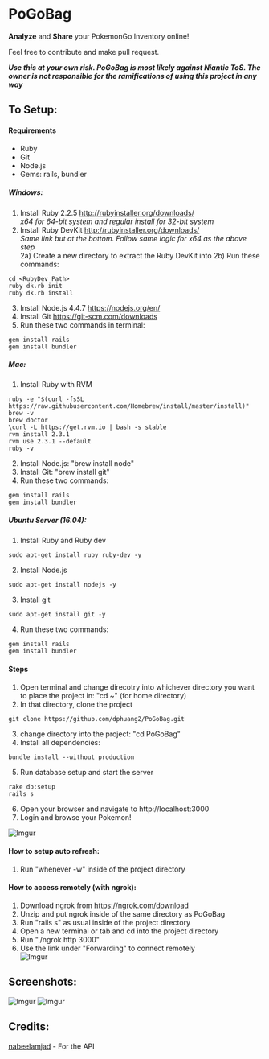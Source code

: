 # PoGoBag

**Analyze** and **Share** your PokemonGo Inventory online!

Feel free to contribute and make pull request.

<i><b>Use this at your own risk. PoGoBag is most likely against Niantic ToS. The owner is not responsible for the ramifications of using this project in any way</b></i>

## To Setup:

#### Requirements

* Ruby
* Git
* Node.js
* Gems: rails, bundler

##### Windows:
1) Install Ruby 2.2.5 http://rubyinstaller.org/downloads/ <br>
<i>x64 for 64-bit system and regular install for 32-bit system</i> <br>
2) Install Ruby DevKit http://rubyinstaller.org/downloads/ <br>
<i>Same link but at the bottom. Follow same logic for x64 as the above step</i> <br>
2a) Create a new directory to extract the Ruby DevKit into <RubyDev Path>
2b) Run these commands:
```
cd <RubyDev Path>
ruby dk.rb init
ruby dk.rb install
```
3) Install Node.js 4.4.7 https://nodejs.org/en/ <br>
4) Install Git https://git-scm.com/downloads <br>
5) Run these two commands in terminal: <br>
```
gem install rails
gem install bundler
```
##### Mac:
1) Install Ruby with RVM <br>
```
ruby -e "$(curl -fsSL https://raw.githubusercontent.com/Homebrew/install/master/install)"
brew -v
brew doctor
\curl -L https://get.rvm.io | bash -s stable
rvm install 2.3.1
rvm use 2.3.1 --default
ruby -v
```
2) Install Node.js: "brew install node" <br>
3) Install Git: "brew install git" <br>
4) Run these two commands: <br>
```
gem install rails
gem install bundler
```

##### Ubuntu Server (16.04):
1) Install Ruby and Ruby dev <br>
```
sudo apt-get install ruby ruby-dev -y
```
2) Install Node.js <br>
```
sudo apt-get install nodejs -y
```
3) Install git <br>
```
sudo apt-get install git -y
```
4) Run these two commands: <br>
```
gem install rails
gem install bundler
```

#### Steps

1) Open terminal and change direcotry into whichever directory you want to place the project in: "cd ~" (for home directory) <br>
2) In that directory, clone the project <br>
```
git clone https://github.com/dphuang2/PoGoBag.git 
```
3) change directory into the project: "cd PoGoBag" <br>
4) Install all dependencies:  <br>
```
bundle install --without production
```
5) Run database setup and start the server <br>
```
rake db:setup
rails s
```

6) Open your browser and navigate to http://localhost:3000 <br>
7) Login and browse your Pokemon!

![Imgur](http://i.imgur.com/Yzz5ouC.png)

#### How to setup auto refresh:

1) Run "whenever -w" inside of the project directory

#### How to access remotely (with ngrok):

1) Download ngrok from https://ngrok.com/download <br>
2) Unzip and put ngrok inside of the same directory as PoGoBag <br>
3) Run "rails s" as usual inside of the project directory <br>
4) Open a new terminal or tab and cd into the project directory <br>
5) Run "./ngrok http 3000" <br>
6) Use the link under "Forwarding" to connect remotely <br>
![Imgur](http://i.imgur.com/7k6Kii3.png)

## Screenshots:

![Imgur](http://i.imgur.com/SdEIGjF.png)
![Imgur](http://i.imgur.com/lPvCpYa.png)

## Credits:

[nabeelamjad](https://github.com/nabeelamjad/poke-api) - For the API
